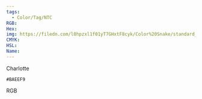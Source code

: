 ```yaml
---
tags:
  - Color/Tag/NTC
RGB:
Hex:
img: https://filedn.com/l0hpzxl1f01yT7GHxtF8cyk/Color%20Snake/standard_csv_to_svg//BAEEF9.svg
CMYK:
HSL:
Name:
---
```

Charlotte
```palette
#BAEEF9
```
RGB
